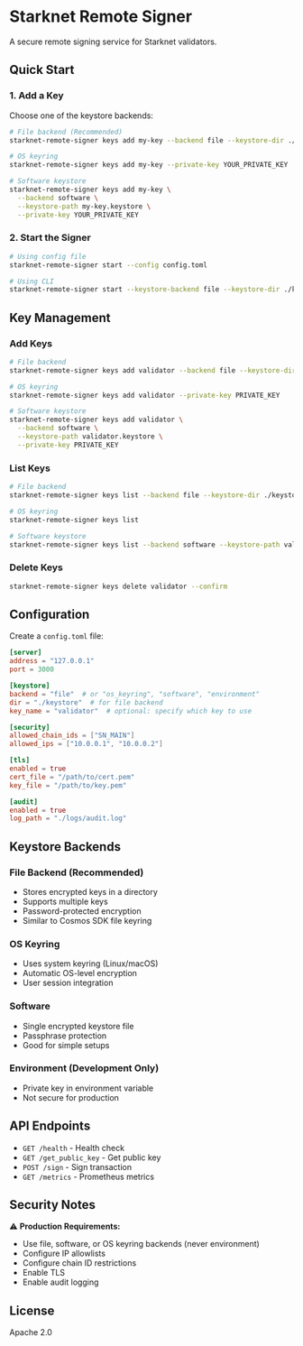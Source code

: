 # Starknet Remote Signer

A secure remote signing service for Starknet validators.

## Quick Start

### 1. Add a Key

Choose one of the keystore backends:

```bash
# File backend (Recommended)
starknet-remote-signer keys add my-key --backend file --keystore-dir ./keystore --private-key YOUR_PRIVATE_KEY

# OS keyring
starknet-remote-signer keys add my-key --private-key YOUR_PRIVATE_KEY

# Software keystore
starknet-remote-signer keys add my-key \
  --backend software \
  --keystore-path my-key.keystore \
  --private-key YOUR_PRIVATE_KEY
```

### 2. Start the Signer

```bash
# Using config file
starknet-remote-signer start --config config.toml

# Using CLI
starknet-remote-signer start --keystore-backend file --keystore-dir ./keystore
```

## Key Management

### Add Keys
```bash
# File backend
starknet-remote-signer keys add validator --backend file --keystore-dir ./keystore

# OS keyring
starknet-remote-signer keys add validator --private-key PRIVATE_KEY

# Software keystore
starknet-remote-signer keys add validator \
  --backend software \
  --keystore-path validator.keystore \
  --private-key PRIVATE_KEY
```

### List Keys
```bash
# File backend
starknet-remote-signer keys list --backend file --keystore-dir ./keystore

# OS keyring
starknet-remote-signer keys list

# Software keystore
starknet-remote-signer keys list --backend software --keystore-path validator.keystore
```

### Delete Keys
```bash
starknet-remote-signer keys delete validator --confirm
```

## Configuration

Create a `config.toml` file:

```toml
[server]
address = "127.0.0.1"
port = 3000

[keystore]
backend = "file"  # or "os_keyring", "software", "environment"
dir = "./keystore"  # for file backend
key_name = "validator"  # optional: specify which key to use

[security]
allowed_chain_ids = ["SN_MAIN"]
allowed_ips = ["10.0.0.1", "10.0.0.2"]

[tls]
enabled = true
cert_file = "/path/to/cert.pem"
key_file = "/path/to/key.pem"

[audit]
enabled = true
log_path = "./logs/audit.log"
```

## Keystore Backends

### File Backend (Recommended)
- Stores encrypted keys in a directory
- Supports multiple keys
- Password-protected encryption
- Similar to Cosmos SDK file keyring

### OS Keyring
- Uses system keyring (Linux/macOS)
- Automatic OS-level encryption
- User session integration

### Software
- Single encrypted keystore file
- Passphrase protection
- Good for simple setups

### Environment (Development Only)
- Private key in environment variable
- Not secure for production

## API Endpoints

- `GET /health` - Health check
- `GET /get_public_key` - Get public key
- `POST /sign` - Sign transaction
- `GET /metrics` - Prometheus metrics

## Security Notes

⚠️ **Production Requirements:**
- Use file, software, or OS keyring backends (never environment)
- Configure IP allowlists
- Configure chain ID restrictions
- Enable TLS
- Enable audit logging

## License

Apache 2.0 